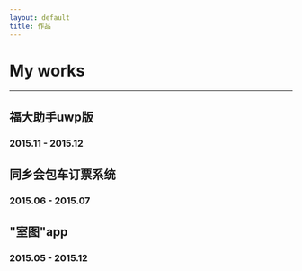 ```yaml
---
layout: default
title: 作品
---
```


# My works

---

## 福大助手uwp版

### 2015.11 - 2015.12

## 同乡会包车订票系统

### 2015.06 - 2015.07

## "室图"app

### 2015.05 - 2015.12


